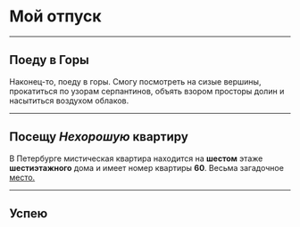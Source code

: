 # Мой отпуск

---
## Поеду в **Горы**
Наконец-то, поеду в горы. Смогу посмотреть на сизые вершины, прокатиться по узорам серпантинов, объять взором просторы долин и насытиться воздухом облаков.

---
## Посещу **_Нехорошую_ квартиру**
В Петербурге мистическая квартира находится на **шестом** этаже **шестиэтажного** дома и имеет номер квартиры **60**. Весьма загадочное [место.](https://yandex.ru/maps/-/CCUJZIcN1A)

---
## Успею


